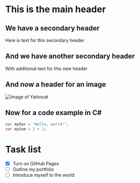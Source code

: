 # This is the main header
## We have a secondary header
Here is text for this secondary header
## And we have another secondary header
With additional text for this new header
## And now a header for an image
![Image of Yaktocat](https://octodex.github.com/images/yaktocat.png)
## Now for a code example in C\#
``` C\#
var myVar = "Hello, world!";
var mySum = 1 + 2;
```
# Task list
- [x] Turn on GitHub Pages
- [ ] Outline my portfolio
- [ ] Introduce myself to the world
